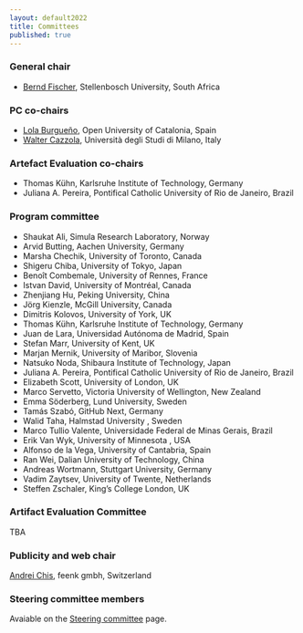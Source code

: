 ```yaml
---
layout: default2022
title: Committees
published: true
---
```


### General chair

* [Bernd Fischer](http://www.cs.sun.ac.za/~bfischer), Stellenbosch University, South Africa

### PC co-chairs

* [Lola Burgueño](https://som-research.uoc.edu/lburgueno), Open University of Catalonia, Spain
* [Walter Cazzola](http://cazzola.di.unimi.it), Università degli Studi di Milano, Italy

### Artefact Evaluation co-chairs

* Thomas Kühn, Karlsruhe Institute of Technology, Germany
* Juliana A. Pereira, Pontifical Catholic University of Rio de Janeiro, Brazil


### Program committee

* Shaukat Ali, Simula Research Laboratory, Norway
* Arvid Butting, Aachen University, Germany
* Marsha Chechik, University of Toronto, Canada
* Shigeru Chiba, University of Tokyo, Japan
* Benoît Combemale, University of Rennes, France
* Istvan David, University of Montréal, Canada
* Zhenjiang Hu, Peking University, China
* Jörg Kienzle, McGill University, Canada
* Dimitris Kolovos, University of York, UK
* Thomas Kühn, Karlsruhe Institute of Technology, Germany
* Juan de Lara, Universidad Autónoma de Madrid, Spain
* Stefan Marr, University of Kent, UK
* Marjan Mernik, University of Maribor, Slovenia
* Natsuko Noda, Shibaura Institute of Technology, Japan
* Juliana A. Pereira, Pontifical Catholic University of Rio de Janeiro, Brazil
* Elizabeth Scott, University of London, UK
* Marco Servetto, Victoria University of Wellington, New Zealand
* Emma Söderberg, Lund University, Sweden
* Tamás Szabó, GitHub Next, Germany
* Walid Taha, Halmstad University , Sweden
* Marco Tullio Valente, Universidade Federal de Minas Gerais, Brazil
* Erik Van Wyk, University of Minnesota , USA
* Alfonso de la Vega, University of Cantabria, Spain
* Ran Wei, Dalian University of Technology, China
* Andreas Wortmann, Stuttgart University, Germany
* Vadim Zaytsev, University of Twente, Netherlands
* Steffen Zschaler, King’s College London, UK

### Artifact Evaluation Committee

TBA

### Publicity and web chair

[Andrei Chis](https://twitter.com/Chis_Andrei), feenk gmbh, Switzerland

### Steering committee members

Avaiable on the [Steering committee](https://www.sleconf.org/sc/) page.

